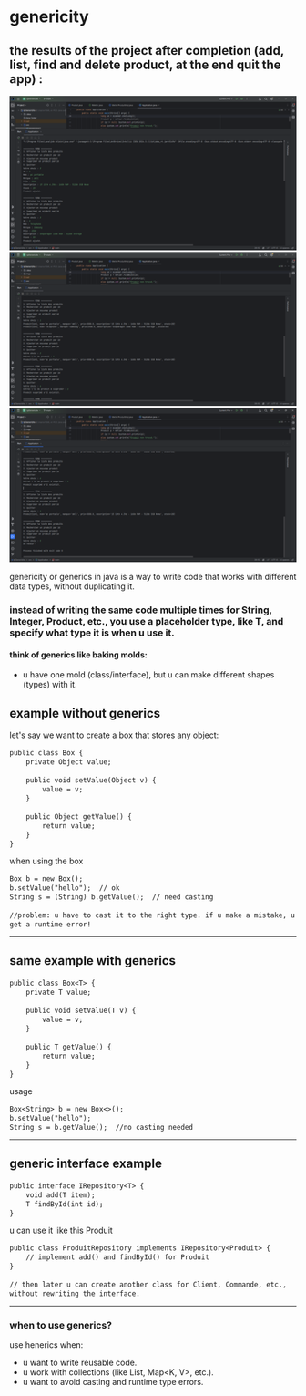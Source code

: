 # genericity

## the results of the project after completion (add, list, find and delete product, at the end quit the app) :
![](imgs/1.png)
![](imgs/2.png)
![](imgs/3.png)


genericity or generics in java is a way to write code that works with different data types, without duplicating it.

### instead of writing the same code multiple times for String, Integer, Product, etc., you use a placeholder type, like T, and specify what type it is when u use it.

#### think of generics like baking molds:
- u have one mold (class/interface), but u can make different shapes (types) with it.

## example without generics
let's say we want to create a box that stores any object:
```
public class Box {
    private Object value;

    public void setValue(Object v) {
        value = v;
    }

    public Object getValue() {
        return value;
    }
}
```
when using the box
```
Box b = new Box();
b.setValue("hello");  // ok
String s = (String) b.getValue();  // need casting

//problem: u have to cast it to the right type. if u make a mistake, u get a runtime error!
```

---------------------------------------------------

## same example with generics
```
public class Box<T> {
    private T value;

    public void setValue(T v) {
        value = v;
    }

    public T getValue() {
        return value;
    }
}
```
usage
```
Box<String> b = new Box<>();
b.setValue("hello");
String s = b.getValue();  //no casting needed
```

---------------------------------------------------

## generic interface example
```
public interface IRepository<T> {
    void add(T item);
    T findById(int id);
}
```
u can use it like this Produit
```
public class ProduitRepository implements IRepository<Produit> {
    // implement add() and findById() for Produit
}

// then later u can create another class for Client, Commande, etc., without rewriting the interface.
```

-----------------------------------------------------

### when to use generics?
use henerics when:
- u want to write reusable code.
- u work with collections (like List<T>, Map<K, V>, etc.).
- u want to avoid casting and runtime type errors.

